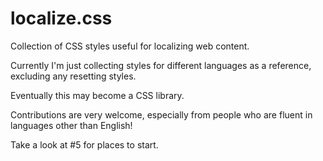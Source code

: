 # localize.css
Collection of CSS styles useful for localizing web content.

Currently I'm just collecting styles for different languages as a reference, excluding any resetting styles.

Eventually this may become a CSS library.

Contributions are very welcome, especially from people who are fluent in languages other than English!

Take a look at #5 for places to start.
